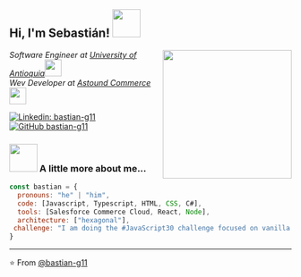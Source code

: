 <h2> Hi, I'm Sebastián! <img src="https://media.giphy.com/media/lOtf1Yt5CxgME/giphy.gif" width="50"></h2>
<img align='right' src="https://media.giphy.com/media/6FT3QE3AJMfwJDZBNr/giphy.gif" width="230">
<p><em>Software Engineer at <a href="https://www.udea.edu.co/">University of Antioquia</a><img src="https://media.giphy.com/media/MB75OzWrpUMOWfBHg0/giphy.gif" width="30"></br>Wev Developer at <a href="https://astoundcommerce.com/">Astound Commerce</a><img src="https://media.giphy.com/media/lRLzrbhmh5pFf4jOga/giphy.gif" width="30"> 
</em></p>

[![Linkedin: bastian-g11](https://img.shields.io/badge/-bastian-\-g11-blue?style=flat-square&logo=Linkedin&logoColor=white&link=https://www.linkedin.com/in/bastian-g11/)](https://www.linkedin.com/in/bastian-g11/)
[![GitHub bastian-g11](https://img.shields.io/github/followers/bastian-g11?label=follow&style=social)](https://github.com/bastian-g11)


### <img src="https://media.giphy.com/media/VgCDAzcKvsR6OM0uWg/giphy.gif" width="50"> A little more about me...  

```javascript
const bastian = {
  pronouns: "he" | "him",
  code: [Javascript, Typescript, HTML, CSS, C#],
  tools: [Salesforce Commerce Cloud, React, Node],
  architecture: ["hexagonal"],
 challenge: "I am doing the #JavaScript30 challenge focused on vanilla JavaScript"
}
```
---

⭐️ From [@bastian-g11](https://github.com/bastian-g11)
<!--
**bastian-g11/bastian-g11** is a ✨ _special_ ✨ repository because its `README.md` (this file) appears on your GitHub profile.

Here are some ideas to get you started:

- 🔭 I’m currently working on ...
- 🌱 I’m currently learning ...
- 👯 I’m looking to collaborate on ...
- 🤔 I’m looking for help with ...
- 💬 Ask me about ...
- 📫 How to reach me: ...
- 😄 Pronouns: ...
- ⚡ Fun fact: ...
-->
